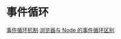 # 事件循环

[事件循环机制](https://juejin.cn/post/6844904079353708557)
[浏览器与 Node 的事件循环区别](https://juejin.cn/post/6844903761949753352)

